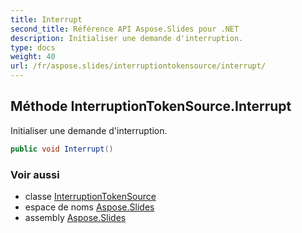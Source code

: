 ```yaml
---
title: Interrupt
second_title: Référence API Aspose.Slides pour .NET
description: Initialiser une demande d'interruption.
type: docs
weight: 40
url: /fr/aspose.slides/interruptiontokensource/interrupt/
---
```


## Méthode InterruptionTokenSource.Interrupt

Initialiser une demande d'interruption.

```csharp
public void Interrupt()
```

### Voir aussi

* classe [InterruptionTokenSource](../../interruptiontokensource)
* espace de noms [Aspose.Slides](../../interruptiontokensource)
* assembly [Aspose.Slides](../../../)

<!-- NE PAS ÉDITER : généré par xmldocmd pour Aspose.Slides.dll -->